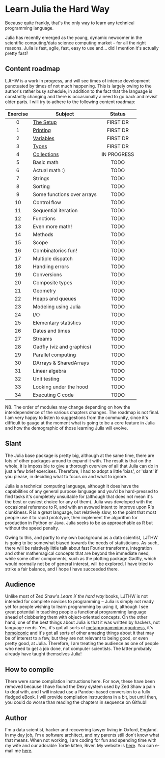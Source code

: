 # Learn Julia the Hard Way

Because quite frankly, that's the only way to learn any technical programming language.

Julia has recently emerged as the young, dynamic newcomer in the scientific computing/data science computing market – for all the right reasons. Julia is fast, agile, fast, easy to use and... did I mention it's actually pretty fast?


## Content roadmap

LJtHW is a work in progress, and will see times of intense development punctuated by times of not much happening. This is largely owing to the author's rather busy schedule, in addition to the fact that the language is constantly changing and there is occasionally a need to go back and revisit older parts. I will try to adhere to the following content roadmap:

| Exercise | Subject                                         | Status         |
|:--------:|-------------------------------------------------|:--------------:|
| 0        | [The Setup](https://github.com/chrisvoncsefalvay/learn-julia-the-hard-way/blob/master/_chapters/03-ex0.md)                                   | FIRST DR        |
| 1        | [Printing](https://github.com/chrisvoncsefalvay/learn-julia-the-hard-way/blob/master/_chapters/04-ex1.md)                                    | FIRST DR         |
| 2		   | [Variables](https://github.com/chrisvoncsefalvay/learn-julia-the-hard-way/blob/master/_chapters/05-ex2.md)								         | FIRST DR			  |
| 3		   | [Types](https://github.com/chrisvoncsefalvay/learn-julia-the-hard-way/blob/master/_chapters/06-ex3.md)											 | FIRST DR			  |
| 4		   | [Collections](https://github.com/chrisvoncsefalvay/learn-julia-the-hard-way/blob/master/_chapters/07-ex4.md)			 | IN PROGRESS	          |				
| 5        | Basic math 									 | TODO			  |
| 6		   | Actual math :)									 | TODO			  |
| 7 	   | Strings										 | TODO			  |
| 8	       | Sorting										 | TODO			  |
| 9  	   | Some functions over arrays						 | TODO			  |
| 10 	   | Control flow									 | TODO			  |
| 11	   | Sequential iteration							 | TODO			  |
| 12	   | Functions										 | TODO			  |
| 13	   | Even more math! 								 | TODO			  |
| 14	   | Methods										 | TODO			  |
| 15	   | Scope											 | TODO			  |
| 16	   | Combinatorics fun! 							 | TODO			  |
| 17	   | Multiple dispatch								 | TODO			  |
| 18	   | Handling errors								 | TODO			  |
| 19	   | Conversions								     | TODO			  |
| 20	   | Composite types								 | TODO			  |
| 21	   | Geometry										 | TODO			  |
| 22	   | Heaps and queues								 | TODO			  |
| 23	   | Modeling using Julia							 | TODO			  |
| 24	   | I/O											 | TODO			  |
| 25	   | Elementary statistics							 | TODO			  |
| 26	   | Dates and times							     | TODO			  |
| 27	   | Streams									     | TODO			  |
| 28	   | Gadfly (viz and graphics)					     | TODO			  |
| 29	   | Parallel computing								 | TODO			  |
| 30	   | DArrays & SharedArrays							 | TODO			  |
| 31	   | Linear algebra									 | TODO			  |
| 32	   | Unit testing									 | TODO			  |
| 33	   | Looking under the hood							 | TODO			  |
| 34	   | Executing C code								 | TODO			  |

NB. The order of modules may change depending on how the interdependence of the various chapters changes. The roadmap is not final. I am very happy to listen to suggestions from the community, since it's difficult to gauge at the moment what is going to be a core feature in Julia and how the demographic of those learning Julia will evolve.

## Slant

The Julia base package is pretty big, although at the same time, there are lots of other packages around to expand it with. The result is that on the whole, it is impossible to give a thorough overview of all that Julia can do in just a few brief exercises. Therefore, I had to adopt a little 'bias', or 'slant' if you please, in deciding what to focus on and what to ignore. 

Julia is a technical computing language, although it does have the capabilities of any general purpose language and you'd be hard-pressed to find tasks it's completely unsuitable for (although that does not mean it's the best or easiest choice for any of them). Julia was developed with the occasional reference to R, and with an avowed intent to improve upon R's clunkiness. R is a great language, but relatively slow, to the point that most people use it to rapid prototype, then implement the algorithm for production in Python or Java. Julia seeks to be as approachable as R but without the speed penalty. 

Owing to this, and partly to my own background as a data scientist, LJTHW is going to be somewhat biased towards the needs of statisticians. As such, there will be relatively little talk about fast Fourier transforms, integration and other mathemagical concepts that are beyond the immediate need, while some other components, such as the plotting package Gadfly, which would normally not be of general interest, will be explored. I have tried to strike a fair balance, and I hope I have succeeded there.

## Audience

Unlike most of Zed Shaw's _Learn X the hard way_ books, LJTHW is not intended for complete novices to programming – Julia is simply not ready yet for people wishing to learn programming by using it, although I see great potential in teaching people a functional programming language ahead of clobbering them with object-oriented concepts. On the other hand, one of the best things about Julia is that it was written by hackers, not language nerds. Yes, it's got all sorts of [metaprogramming goodness](http://docs.julialang.org/en/release-0.3/manual/metaprogramming/), it's [homoiconic](http://c2.com/cgi/wiki?HomoiconicLanguages) and it's got all sorts of other amazing things about it that may be of interest to a few, but they are not relevant to being good, or even pretty good, at Julia. Therefore, I am treating the audience as one of people who need to get a job done, not computer scientists. The latter probably already have taught themselves Julia!

## How to compile

There were some compilation instructions here. For now, these have been removed because I have found the Dexy system used by Zed Shaw a pain to deal with, and I will instead use a Pandoc-based conversion to a fully fledged eBook. I will provide compilation instructions in a bit, but until then, you could do worse than reading the chapters in sequence on Github!

## Author

I'm a data scientist, hacker and recovering lawyer living in Oxford, England. In my day job, I'm a software architect, and my parents still don't know what that means. When not working, I am coding for fun and spending time with my wife and our adorable Tortie kitten, River. My website is [here](http://www.chrisvoncsefalvay.com). You can e-mail me [here](mailto:chris[AT]chrisvoncsefalvay[DOT]com).

